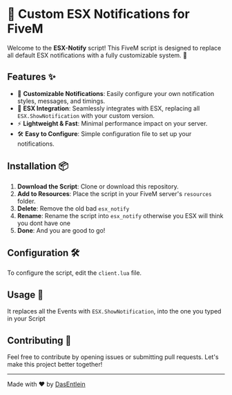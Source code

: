 # 🚀 Custom ESX Notifications for FiveM

Welcome to the **ESX-Notify** script! This FiveM script is designed to replace all default ESX notifications with a fully customizable system. 🎉

## Features ✨

- 🔧 **Customizable Notifications**: Easily configure your own notification styles, messages, and timings.
- 📜 **ESX Integration**: Seamlessly integrates with ESX, replacing all `ESX.ShowNotification` with your custom version.
- ⚡ **Lightweight & Fast**: Minimal performance impact on your server.
- 🛠️ **Easy to Configure**: Simple configuration file to set up your notifications.

## Installation 📦

1. **Download the Script**: Clone or download this repository.
2. **Add to Resources**: Place the script in your FiveM server's `resources` folder.
3. **Delete**: Remove the old bad `esx_notify`
4. **Rename**: Rename the script into `esx_notify` otherwise you ESX will think you dont have one
5. **Done**: And you are good to go!

## Configuration 🛠️

To configure the script, edit the `client.lua` file.

## Usage 📘

It replaces all the Events with `ESX.ShowNotification`, into the one you typed in your Script

## Contributing 🤝

Feel free to contribute by opening issues or submitting pull requests. Let's make this project better together!

---

Made with ❤️ by [DasEntlein](https://github.com/DasEntlein01)
